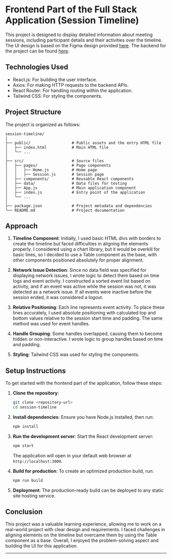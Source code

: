 # Frontend Part of the Full Stack Application (Session Timeline)

This project is designed to display detailed information about meeting sessions, including participant details and their activities over the timeline. The UI design is based on the Figma design provided [here](https://www.figma.com/design/WZAxSHpOFZrnLEzJt3mJkN/Analytics-Timeline?node-id=1-243&node-type=frame&t=iYgjs4UEeqsc9jjI-0). The backend for the project can be found [here](https://github.com/Aniumbott/session-timeline-backend).

## Technologies Used

- React.js: For building the user interface.
- Axios: For making HTTP requests to the backend APIs.
- React Router: For handling routing within the application.
- Tailwind CSS: For styling the components.

## Project Structure

The project is organized as follows:

```
session-timeline/
│
├── public/                  # Public assets and the entry HTML file
│   ├── index.html           # Main HTML file
│   └── ...
│
├── src/                     # Source files
│   ├── pages/               # Page components
│   │   ├── Home.js          # Home page
│   │   ├── Session.js       # Session page
│   ├── components/          # Reusable React components
│   ├── data/                # Data files for testing
│   ├── App.js               # Main application component
│   ├── index.js             # Entry point of the application
│   └── ...
│
├── package.json             # Project metadata and dependencies
└── README.md                # Project documentation
```

## Approach

1. **Timeline Component**: Initially, I used basic HTML divs with borders to create the timeline but faced difficulties in aligning the elements properly. I considered using a chart library, but it would be overkill for basic lines, so I decided to use a Table component as the base, with other components positioned absolutely for proper alignment.

2. **Network Issue Detection**: Since no data field was specified for displaying network issues, I wrote logic to detect them based on time logs and event activity. I constructed a sorted event list based on activity, and if an event was active while the session was not, it was detected as a network issue. If all events were inactive before the session ended, it was considered a logout.

3. **Relative Positioning**: Each line represents event activity. To place these lines accurately, I used absolute positioning with calculated top and bottom values relative to the session start time and padding. The same method was used for event handles.

4. **Handle Grouping**: Some handles overlapped, causing them to become hidden or non-interactive. I wrote logic to group handles based on time and padding.

5. **Styling**: Tailwind CSS was used for styling the components.

## Setup Instructions

To get started with the frontend part of the application, follow these steps:

1. **Clone the repository**:

   ```bash
   git clone <repository-url>
   cd session-timeline
   ```

2. **Install dependencies**:
   Ensure you have Node.js installed, then run:

   ```bash
   npm install
   ```

3. **Run the development server**:
   Start the React development server:

   ```bash
   npm start
   ```

   The application will open in your default web browser at `http://localhost:3000`.

4. **Build for production**:
   To create an optimized production build, run:

   ```bash
   npm run build
   ```

5. **Deployment**: The production-ready build can be deployed to any static site hosting service.

## Conclusion

This project was a valuable learning experience, allowing me to work on a real-world project with clear design and requirements. I faced challenges in aligning elements on the timeline but overcame them by using the Table component as a base. Overall, I enjoyed the problem-solving aspect and building the UI for this application.

---
